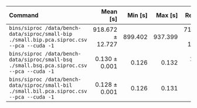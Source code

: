 | Command | Mean [s] | Min [s] | Max [s] | Relative |
|:---|---:|---:|---:|---:|
| `bins/siproc /data/bench-data/siproc/small-bip ./small.bip.pca.siproc.csv --pca --cuda -1` | 918.672 ± 12.727 | 899.402 | 937.399 | 7182.41 ± 123.46 |
| `bins/siproc /data/bench-data/siproc/small-bsq ./small.bsq.pca.siproc.csv --pca --cuda -1` | 0.130 ± 0.001 | 0.126 | 0.132 | 1.01 ± 0.02 |
| `bins/siproc /data/bench-data/siproc/small-bil ./small.bil.pca.siproc.csv --pca --cuda -1` | 0.128 ± 0.001 | 0.126 | 0.131 | 1.00 |
